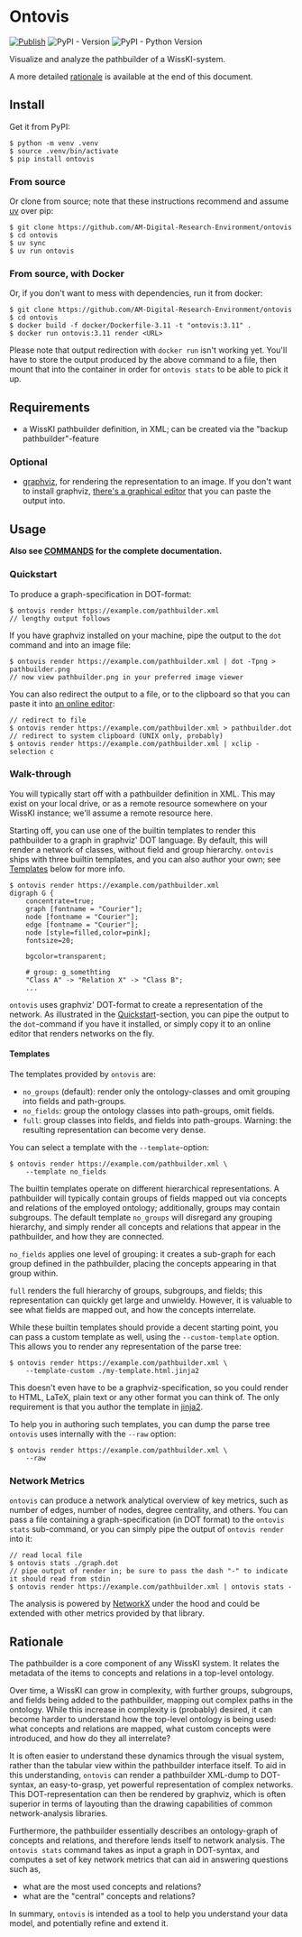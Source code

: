 # Ontovis
[![Publish](https://github.com/AM-Digital-Research-Environment/ontovis/actions/workflows/publish.yaml/badge.svg?branch=main)](https://github.com/AM-Digital-Research-Environment/ontovis/actions/workflows/publish.yaml) ![PyPI - Version](https://img.shields.io/pypi/v/ontovis) ![PyPI - Python Version](https://img.shields.io/pypi/pyversions/ontovis)

Visualize and analyze the pathbuilder of a WissKI-system.

A more detailed [rationale](#rationale) is available at the end of this document.

## Install

Get it from PyPI:

``` console
$ python -m venv .venv
$ source .venv/bin/activate
$ pip install ontovis
```

### From source

Or clone from source; note that these instructions recommend and assume [uv](https://docs.astral.sh/uv) over pip:

``` console
$ git clone https://github.com/AM-Digital-Research-Environment/ontovis
$ cd ontovis
$ uv sync
$ uv run ontovis
```

### From source, with Docker

Or, if you don't want to mess with dependencies, run it from docker:

``` console
$ git clone https://github.com/AM-Digital-Research-Environment/ontovis
$ cd ontovis
$ docker build -f docker/Dockerfile-3.11 -t "ontovis:3.11" .
$ docker run ontovis:3.11 render <URL>
```

Please note that output redirection with `docker run` isn't working yet.
You'll have to store the output produced by the above command to a file, then mount that into the container in order for `ontovis stats` to be able to pick it up.

## Requirements

* a WissKI pathbuilder definition, in XML; can be created via the "backup pathbuilder"-feature

### Optional

* [graphviz](https://graphviz.org/), for rendering the representation to an image.
    If you don't want to install graphviz, [there's a graphical editor](https://magjac.com/graphviz-visual-editor/) that you can paste the output into.

## Usage

**Also see [COMMANDS](./COMMANDS.md) for the complete documentation.**

### Quickstart

To produce a graph-specification in DOT-format:

``` console
$ ontovis render https://example.com/pathbuilder.xml
// lengthy output follows
```

If you have graphviz installed on your machine, pipe the output to the `dot` command and into an image file:

``` console
$ ontovis render https://example.com/pathbuilder.xml | dot -Tpng > pathbuilder.png
// now view pathbuilder.png in your preferred image viewer
```

You can also redirect the output to a file, or to the clipboard so that you can paste it into [an online editor](https://magjac.com/graphviz-visual-editor/):

``` console
// redirect to file
$ ontovis render https://example.com/pathbuilder.xml > pathbuilder.dot
// redirect to system clipboard (UNIX only, probably)
$ ontovis render https://example.com/pathbuilder.xml | xclip -selection c
```

### Walk-through

You will typically start off with a pathbuilder definition in XML.
This may exist on your local drive, or as a remote resource somewhere on your WissKI instance; we'll assume a remote resource here.

Starting off, you can use one of the builtin templates to render this pathbuilder to a graph in graphviz' DOT language.
By default, this will render a network of classes, without field and group hierarchy.
`ontovis` ships with three builtin templates, and you can also author your own; see [Templates](#templates) below for more info.

``` console
$ ontovis render https://example.com/pathbuilder.xml
digraph G {
    concentrate=true;
    graph [fontname = "Courier"];
    node [fontname = "Courier"];
    edge [fontname = "Courier"];
    node [style=filled,color=pink];
    fontsize=20;

    bgcolor=transparent;

    # group: g_somethting
    "Class A" -> "Relation X" -> "Class B";
    ...
```

`ontovis` uses graphviz' DOT-format to create a representation of the network.
As illustrated in the [Quickstart](#quickstart)-section, you can pipe the output to the `dot`-command if you have it installed, or simply copy it to an online editor that renders networks on the fly.

#### Templates

The templates provided by `ontovis` are:

* `no_groups` (default): render only the ontology-classes and omit grouping into fields and path-groups.
* `no_fields`: group the ontology classes into path-groups, omit fields.
* `full`: group classes into fields, and fields into path-groups. Warning: the resulting representation can become very dense.

You can select a template with the `--template`-option:

``` console
$ ontovis render https://example.com/pathbuilder.xml \
    --template no_fields
```

The builtin templates operate on different hierarchical representations.
A pathbuilder will typically contain groups of fields mapped out via concepts and relations of the employed ontology; additionally, groups may contain subgroups.
The default template `no_groups` will disregard any grouping hierarchy, and simply render all concepts and relations that appear in the pathbuilder, and how they are connected.

`no_fields` applies one level of grouping: it creates a sub-graph for each group defined in the pathbuilder, placing the concepts appearing in that group within.

`full` renders the full hierarchy of groups, subgroups, and fields; this representation can quickly get large and unwieldy.
However, it is valuable to see what fields are mapped out, and how the concepts interrelate.

While these builtin templates should provide a decent starting point, you can pass a custom template as well, using the `--custom-template` option.
This allows you to render any representation of the parse tree:

``` console
$ ontovis render https://example.com/pathbuilder.xml \
    --template-custom ./my-template.html.jinja2
```

This doesn't even have to be a graphviz-specification, so you could render to HTML, LaTeX, plain text or any other format you can think of.
The only requirement is that you author the template in [jinja2](https://jinja.palletsprojects.com/en/stable/templates/).

To help you in authoring such templates, you can dump the parse tree `ontovis` uses internally with the `--raw` option:

``` console
$ ontovis render https://example.com/pathbuilder.xml \
    --raw
```

### Network Metrics

`ontovis` can produce a network analytical overview of key metrics, such as number of edges, number of nodes, degree centrality, and others.
You can pass a file containing a graph-specification (in DOT format) to the `ontovis stats` sub-command, or you can simply pipe the output of `ontovis render` into it:

``` console
// read local file
$ ontovis stats ./graph.dot
// pipe output of render in; be sure to pass the dash "-" to indicate it should read from stdin
$ ontovis render https://example.com/pathbuilder.xml | ontovis stats -
```

The analysis is powered by [NetworkX](https://networkx.org/) under the hood and could be extended with other metrics provided by that library.

## Rationale

The pathbuilder is a core component of any WissKI system.
It relates the metadata of the items to concepts and relations in a top-level ontology.

Over time, a WissKI can grow in complexity, with further groups, subgroups, and fields being added to the pathbuilder, mapping out complex paths in the ontology.
While this increase in complexity is (probably) desired, it can become harder to understand how the top-level ontology is being used: what concepts and relations are mapped, what custom concepts were introduced, and how do they all interrelate?

It is often easier to understand these dynamics through the visual system, rather than the tabular view within the pathbuilder interface itself.
To aid in this understanding, `ontovis` can render a pathbuilder XML-dump to DOT-syntax, an easy-to-grasp, yet powerful representation of complex networks.
This DOT-representation can then be rendered by graphviz, which is often superior in terms of layouting than the drawing capabilities of common network-analysis libraries.

Furthermore, the pathbuilder essentially describes an ontology-graph of concepts and relations, and therefore lends itself to network analysis.
The `ontovis stats` command takes as input a graph in DOT-syntax, and computes a set of key network metrics that can aid in answering questions such as,

* what are the most used concepts and relations?
* what are the "central" concepts and relations?

In summary, `ontovis` is intended as a tool to help you understand your data model, and potentially refine and extend it.
